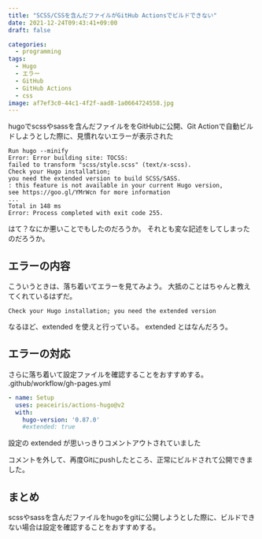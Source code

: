 ```yaml
---
title: "SCSS/CSSを含んだファイルがGitHub Actionsでビルドできない"
date: 2021-12-24T09:43:41+09:00
draft: false

categories:
  - programming
tags:
  - Hugo
  - エラー
  - GitHub
  - GitHub Actions
  - css
image: af7ef3c0-44c1-4f2f-aad8-1a0664724558.jpg
---
```

hugoでscssやsassを含んだファイルををGitHubに公開、Git Actionで自動ビルドしようとした際に、見慣れないエラーが表示された

```
Run hugo --minify
Error: Error building site: TOCSS:
failed to transform "scss/style.scss" (text/x-scss). 
Check your Hugo installation;
you need the extended version to build SCSS/SASS.
: this feature is not available in your current Hugo version,
see https://goo.gl/YMrWcn for more information
...
Total in 148 ms
Error: Process completed with exit code 255.
```

はて？なにか悪いことでもしたのだろうか。
それとも変な記述をしてしまったのだろうか。

## エラーの内容
こういうときは、落ち着いてエラーを見てみよう。
大抵のことはちゃんと教えてくれているはずだ。

```
Check your Hugo installation; you need the extended version
```
なるほど、extended を使えと行っている。
extended とはなんだろう。

## エラーの対応
さらに落ち着いて設定ファイルを確認することをおすすめする。
.github/workflow/gh-pages.yml

```yaml
- name: Setup
  uses: peaceiris/actions-hugo@v2
  with:
    hugo-version: '0.87.0'
    #extended: true
```
設定の extended が思いっきりコメントアウトされていました

コメントを外して、再度Gitにpushしたところ、正常にビルドされて公開できました。

## まとめ
scssやsassを含んだファイルをhugoをgitに公開しようとした際に、ビルドできない場合は設定を確認することをおすすめする。